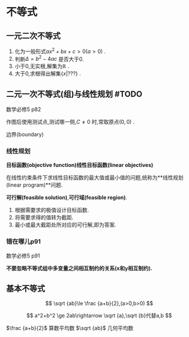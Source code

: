 # 不等式

## 一元二次不等式

1. 化为一般形式$ax^2+bx+c>0(a>0)$ .
2. 判断$\Delta =b^2-4ac$ 是否大于0.
3. 小于0,无实根,解集为$\mathbb {R}$ .
4. 大于0,求根得出解集$\{x|???\}$ .

## 二元一次不等式(组)与线性规划 #TODO

数学必修5 p82

作图后使用测试点,测试哪一侧,$C\ne 0$ 时,常取原点$(0,0)$ .

边界(boundary)

### 线性规划

**目标函数(objective function)线性目标函数(linear objectives)**

在线性约束条件下求线性目标函数的最大值或最小值的问题,统称为**线性规划(linear program)**问题.

**可行解(feasible solution)**,**可行域(feasible region)**.

1. 根据需要求的极值设计目标函数.
2. 将需要求得的值转为截距.
3. 最小或最大截距处所对应的可行解,即为答案.

### 错在哪儿p91

数学必修5 p91

**不要忽略不等式组中多变量之间相互制约的关系(x和y相互制约).**

## 基本不等式

$$
\sqrt {ab}\le \frac {a+b}{2},(a>0,b>0)
$$

$$
a^2+b^2 \ge 2ab\rightarrow \sqrt {a},\sqrt {b}代替a,b
$$

$\frac {a+b}{2}$ 算数平均数 $\sqrt {ab}$ 几何平均数

